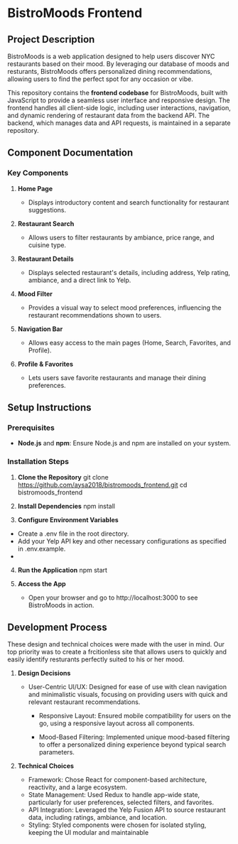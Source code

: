 # BistroMoods Frontend

## Project Description

BistroMoods is a web application designed to help users discover NYC restaurants based on their mood. By leveraging our database of moods and resturants, BistroMoods offers personalized dining recommendations, allowing users to find the perfect spot for any occasion or vibe.

This repository contains the **frontend codebase** for BistroMoods, built with JavaScript to provide a seamless user interface and responsive design. The frontend handles all client-side logic, including user interactions, navigation, and dynamic rendering of restaurant data from the backend API. The backend, which manages data and API requests, is maintained in a separate repository.

## Component Documentation

### Key Components

1. **Home Page**  
   - Displays introductory content and search functionality for restaurant suggestions.
  
2. **Restaurant Search**  
   - Allows users to filter restaurants by ambiance, price range, and cuisine type.
  
3. **Restaurant Details**  
   - Displays selected restaurant's details, including address, Yelp rating, ambiance, and a direct link to Yelp.
  
4. **Mood Filter**  
   - Provides a visual way to select mood preferences, influencing the restaurant recommendations shown to users.

5. **Navigation Bar**  
   - Allows easy access to the main pages (Home, Search, Favorites, and Profile).

6. **Profile & Favorites**  
   - Lets users save favorite restaurants and manage their dining preferences.

## Setup Instructions

### Prerequisites

- **Node.js** and **npm**: Ensure Node.js and npm are installed on your system.

### Installation Steps

1. **Clone the Repository**
   git clone https://github.com/aysa2018/bistromoods_frontend.git
   cd bistromoods_frontend
   
3. **Install Dependencies**
   npm install
   
5. **Configure Environment Variables**
 - Create a .env file in the root directory.
 - Add your Yelp API key and other necessary configurations as specified in .env.example.
 - 
4. **Run the Application**
   npm start
   
5. **Access the App**
   - Open your browser and go to http://localhost:3000 to see BistroMoods in action.

## Development Process
These design and technical choices were made with the user in mind. Our top priority was to create a frcitionless site that allows users to quickly and easily identify resturants perfectly suited to his or her mood. 

1. **Design Decisions**
   
     - User-Centric UI/UX:
       Designed for ease of use with clean navigation and minimalistic visuals, focusing on providing users with quick and relevant restaurant recommendations.

       - Responsive Layout:
         Ensured mobile compatibility for users on the go, using a responsive layout across all components.

       - Mood-Based Filtering:
         Implemented unique mood-based filtering to offer a personalized dining experience beyond typical search parameters.

2. **Technical Choices**
   - Framework: Chose React for component-based architecture, reactivity, and a large ecosystem.
   - State Management: Used Redux to handle app-wide state, particularly for user preferences, selected filters, and favorites.
   - API Integration: Leveraged the Yelp Fusion API to source restaurant data, including ratings, ambiance, and location.
   - Styling: Styled components were chosen for isolated styling, keeping the UI modular and maintainable 

